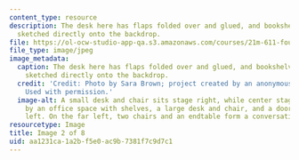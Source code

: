 ```yaml
---
content_type: resource
description: The desk here has flaps folded over and glued, and bookshelves/windows
  sketched directly onto the backdrop.
file: https://ol-ocw-studio-app-qa.s3.amazonaws.com/courses/21m-611-foundations-of-theater-practice-fall-2009/aa1231ca1a2bf5e0ac9b7381f7c9d7c1_IMG_0574.jpg
file_type: image/jpeg
image_metadata:
  caption: The desk here has flaps folded over and glued, and bookshelves/windows
    sketched directly onto the backdrop.
  credit: 'Credit: Photo by Sara Brown; project created by an anonymous MIT student.
    Used with permission.'
  image-alt: A small desk and chair sits stage right, while center stage is dominated
    by an office space with shelves, a large desk and chair, and a door leading offstage
    left. On the far left, two chairs and an endtable form a conversational grouping.
resourcetype: Image
title: Image 2 of 8
uid: aa1231ca-1a2b-f5e0-ac9b-7381f7c9d7c1
---
```

